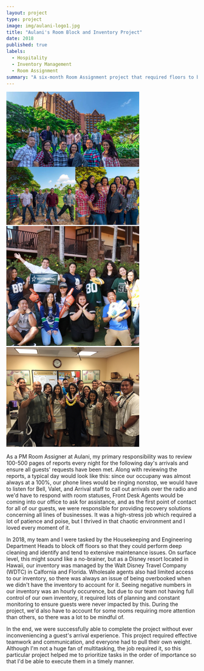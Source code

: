 ```yaml
---
layout: project
type: project
image: img/aulani-logo1.jpg
title: "Aulani's Room Block and Inventory Project"
date: 2018
published: true
labels:
  - Hospitality
  - Inventory Management
  - Room Assignment
summary: "A six-month Room Assignment project that required floors to be blocked out of available inventory for the Housekeeping and Engineering departments at Aulani, A Disney Resport & Spa."
---
```


<div class="text-center p-4">
  <img width="350px" src="../img/aulani-room-assignment/aulani-annual-group-pic-2016.jpg" class="img-thumbnail" >
  <img width="350px" src="../img/aulani-room-assignment/aulani-annual-group-pic-2017.jpg" class="img-thumbnail" >
  <img width="350px" src="../img/aulani-room-assignment/IMG_5847.JPG" class="img-thumbnail" >
</div>

As a PM Room Assigner at Aulani, my primary responsibility was to review 100-500 pages of reports every night for the following day's arrivals and ensure all guests' requests have been met. Along with reviewing the reports, a typical day would look like this: since our occupany was almost always at a 100%, our phone lines would be ringing nonstop, we would have to listen for Bell, Valet, and Arrival staff to call out arrivals over the radio and we'd have to respond with room statuses, Front Desk Agents would be coming into our office to ask for assistance, and as the first point of contact for all of our guests, we were responsible for providing recovery solutions concerning all lines of businesses. It was a high-stress job which required a lot of patience and poise, but I thrived in that chaotic environment and I loved every moment of it.

In 2018, my team and I were tasked by the Housekeeping and Engineering Department Heads to block off floors so that they could perform deep cleaning and identify and tend to extensive maintenance issues. On surface level, this might sound like a no-brainer, but as a Disney resort located in Hawaii, our inventory was managed by the Walt Disney Travel Company (WDTC) in Calfornia and Florida. Wholesale agents also had limited access to our inventory, so there was always an issue of being overbooked when we didn't have the inventory to account for it. Seeing negative numbers in our inventory was an hourly occurence, but due to our team not having full control of our own inventory, it required lots of planning and constant monitoring to ensure guests were never impacted by this. During the project, we'd also have to account for some rooms requiring more attention than others, so there was a lot to be mindful of. 

In the end, we were successfully able to complete the project without ever inconveniencing a guest's arrival experience. This project required effective teamwork and communication, and everyone had to pull their own weight. Although I'm not a huge fan of multitasking, the job required it, so this particular project helped me to prioritize tasks in the order of importance so that I'd be able to execute them in a timely manner. 
